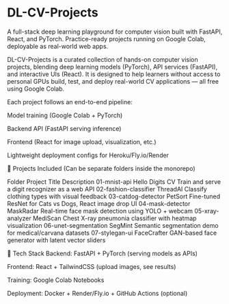 # DL-CV-Projects
A full-stack deep learning playground for computer vision built with FastAPI, React, and PyTorch. Practice-ready projects running on Google Colab, deployable as real-world web apps.

DL-CV-Projects is a curated collection of hands-on computer vision projects, blending deep learning models (PyTorch), API services (FastAPI), and interactive UIs (React). It is designed to help learners without access to personal GPUs build, test, and deploy real-world CV applications — all free using Google Colab.

Each project follows an end-to-end pipeline:

Model training (Google Colab + PyTorch)

Backend API (FastAPI serving inference)

Frontend (React for image upload, visualization, etc.)

Lightweight deployment configs for Heroku/Fly.io/Render

🧠 Projects Included
(Can be separate folders inside the monorepo)

Folder	Project Title	Description
01-mnist-api	Hello Digits CV	Train and serve a digit recognizer as a web API
02-fashion-classifier	ThreadAI	Classify clothing types with visual feedback
03-catdog-detector	PetSort	Fine-tuned ResNet for Cats vs Dogs, React image drop UI
04-mask-detector	MaskRadar	Real-time face mask detection using YOLO + webcam
05-xray-analyzer	MediScan	Chest X-ray pneumonia classifier with heatmap visualization
06-unet-segmentation	SegMint	Semantic segmentation demo for medical/carvana datasets
07-stylegan-ui	FaceCrafter	GAN-based face generator with latent vector sliders

🧪 Tech Stack
Backend: FastAPI + PyTorch (serving models as APIs)

Frontend: React + TailwindCSS (upload images, see results)

Training: Google Colab Notebooks

Deployment: Docker + Render/Fly.io + GitHub Actions (optional)

